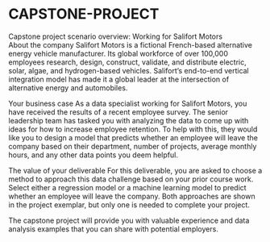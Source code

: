 # CAPSTONE-PROJECT

Capstone project scenario overview: Working for Salifort Motors     
About the company
Salifort Motors is a fictional French-based alternative energy vehicle manufacturer. Its global workforce of over 100,000 employees research, design, construct, validate, and distribute electric, solar, algae, and hydrogen-based vehicles. Salifort’s end-to-end vertical integration model has made it a global leader at the intersection of alternative energy and automobiles.        

Your business case
As a data specialist working for Salifort Motors, you have received the results of a recent employee survey. The senior leadership team has tasked you with analyzing the data to come up with ideas for how to increase employee retention. To help with this, they would like you to design a model that predicts whether an employee will leave the company based on their  department, number of projects, average monthly hours, and any other data points you deem helpful. 

The value of your deliverable
For this deliverable, you are asked to choose a method to approach this data challenge based on your prior course work. Select either a regression model or a machine learning model to predict whether an employee will leave the company. Both approaches are shown in the project exemplar, but only one is needed to complete your project.

The capstone project will provide you with valuable experience and data analysis examples that you can share with potential employers.
